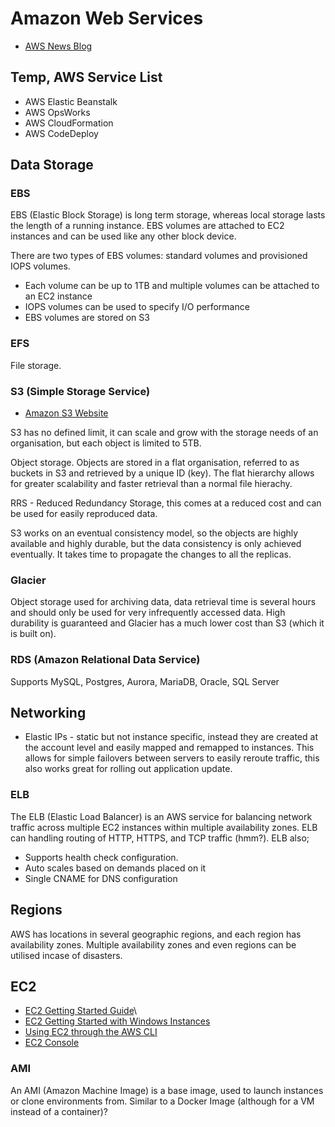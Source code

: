 # Amazon Web Services

* [AWS News Blog](https://aws.amazon.com/blogs/aws/)

## Temp, AWS Service List

* AWS Elastic Beanstalk
* AWS OpsWorks
* AWS CloudFormation
* AWS CodeDeploy

## Data Storage

### EBS

EBS (Elastic Block Storage) is long term storage, whereas local storage lasts the length of a running instance. EBS volumes are attached to EC2 instances and can be used like any other block device.

There are two types of EBS volumes: standard volumes and provisioned IOPS volumes.

* Each volume can be up to 1TB and multiple volumes can be attached to an EC2 instance
* IOPS volumes can be used to specify I/O performance
* EBS volumes are stored on S3

### EFS

File storage.

### S3 (Simple Storage Service)

* [Amazon S3 Website](https://aws.amazon.com/s3/)

S3 has no defined limit, it can scale and grow with the storage needs of an organisation, but each object is limited to 5TB.

Object storage. Objects are stored in a flat organisation, referred to as buckets in S3 and retrieved by a unique ID (key). The flat hierarchy allows for greater scalability and faster retrieval than a normal file hierachy.

RRS - Reduced Redundancy Storage, this comes at a reduced cost and can be used for easily reproduced data.

S3 works on an eventual consistency model, so the objects are highly available and highly durable, but the data consistency is only achieved eventually. It takes time to propagate the changes to all the replicas.

### Glacier

Object storage used for archiving data, data retrieval time is several hours and should only be used for very infrequently accessed data. High durability is guaranteed and Glacier has a much lower cost than S3 (which it is built on).

### RDS (Amazon Relational Data Service)

Supports MySQL, Postgres, Aurora, MariaDB, Oracle, SQL Server

## Networking

* Elastic IPs - static but not instance specific, instead they are created at the account level and easily mapped and remapped to instances. This allows for simple failovers between servers to easily reroute traffic, this also works great for rolling out  application update.

### ELB

The ELB (Elastic Load Balancer) is an AWS service for balancing network traffic across multiple EC2 instances within multiple availability zones. ELB can handling routing of HTTP, HTTPS, and TCP traffic (hmm?). ELB also;

* Supports health check configuration.
* Auto scales based on demands placed on it
* Single CNAME for DNS configuration

## Regions

AWS has locations in several geographic regions, and each region has availability zones. Multiple availability zones and even regions can be utilised incase of disasters.

## EC2

* [EC2 Getting Started Guide](https://docs.aws.amazon.com/console/ec2/EC2_GetStarted.html)\
* [EC2 Getting Started with Windows Instances](https://docs.aws.amazon.com/AWSEC2/latest/WindowsGuide/EC2_GetStarted.html)
* [Using EC2 through the AWS CLI](https://docs.aws.amazon.com/cli/latest/userguide/cli-using-ec2.html)
* [EC2 Console](http://console.aws.amazon.com/ec2)

### AMI

An AMI (Amazon Machine Image) is a base image, used to launch instances or clone environments from. Similar to a Docker Image (although for a VM instead of a container)?